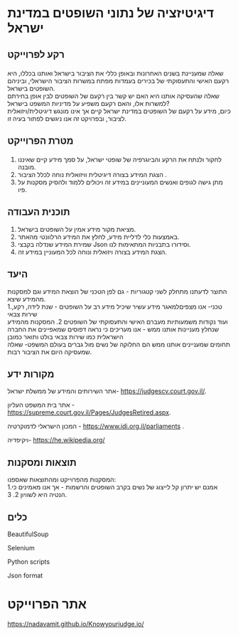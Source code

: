 # דיגיטיזציה של נתוני השופטים במדינת ישראל 

## <p> רקע לפרוייקט
שאלה שמעניינת בשנים האחרונות ובאופן כללי את הציבור בישראל ואותנו בכללו, היא רקעם האישי והתעסוקתי של בכירים בעמדות מפתח במשרות הציבור הישראלי,
וביניהם השופטים בישראל.<br>
שאלה שהעסיקה אותנו היא האם יש קשר בין רקעם של השופטים לבין אופן בחירתם למשרות אלו, והאם רקעם משפיע על מדיניות המשפט בישראל?<br> 
כיום, מידע על רקעם של השופטים במדינת ישראל קיים אך אינו מונגש דיגיטלית/ויזואלית לציבור, ובפרויקט זה אנו ניגשים לפתור בעיה זו.
</p>

## <p> מטרת הפרוייקט
1. לחקור ולנתח את הרקע והביוגרפיה של שופטי ישראל, על סמך מידע קיים שאיננו מובנה.<br> 
2. הצגת המידע בצורה דיגיטלית וויזואלית נוחה לכלל הציבור .<br>
3. מתן גישה לגופים ואנשים המעוניינים במידע זה ויכולים ללמוד ולהסיק מסקנות על פיו.
</P>


## תוכנית העבודה
1. מציאת מקור מידע אמין על השופטים בישראל.
2. באמצעות כלי לדליית מידע, לחלץ את המידע הרלוונטי מהאתר.
3. שמירת המידע שנדלה בקבצי Json וסידורו בתבניות המתאימות לנו.
4. הצגת המידע בצורה ויזואלית ונוחה לכל המעוניין במידע זה.


## היעד
התוצר לדעתנו מתחלק לשני קטגוריות - גם לפן הטכני של הוצאת המידע וגם למסקנות מהמידע שיצא.<br>
1.טכני- אנו מצפיםלמאגר מידע עשיר שיכיל מידע רב על השופטים - שנת לידה, רקע, שירות צבאי <br> ועוד נקודות משמעותיות מעברם האישי והתעסוקתי של השופטים
2. המסקנות מהמידע שנחלץ מעניינות אותנו ממש - אנו מעריכים כי נראה דפוסים שמאפיינים את החברה הישראלית כמו שירות צבאי בולט ותואר כמובן <br>
תחומים שמעניינים אותנו ממש הם החלוקה של נשים מול גברים בעולם המשפט- שאלה שמעסיקה היום את הציבור רבות.
## מקורות ידע

אתר השירותים והמידע של ממשלת ישראל- https://judgescv.court.gov.il/.

אתר בית המשפט העליון - https://supreme.court.gov.il/Pages/JudgesRetired.aspx.

המכון הישראלי לדמוקרטיה - https://www.idi.org.il/parliaments .

ויקיפדיה- https://he.wikipedia.org/

## תוצאות ומסקנות
המסקנות מהפרוייקט ומהתוצאות שאספנו: <br>
1.אמנם יש יתרון קל לייצוג של נשים בקרב השופטים והרשמות - אך אנו מאמינים כי הנטיה היא לשוויון 
2.
3.
## כלים
BeautifulSoup

Selenium

Python scripts

Json format

# אתר הפרוייקט 
https://nadavamit.github.io/Knowyourjudge.io/

